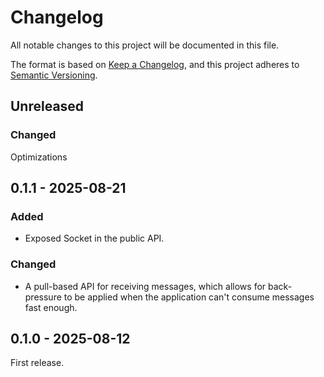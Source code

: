 # Changelog

All notable changes to this project will be documented in this file.

The format is based on [Keep a Changelog](https://keepachangelog.com/en/1.1.0/),
and this project adheres to
[Semantic Versioning](https://semver.org/spec/v2.0.0.html).

## Unreleased

### Changed

Optimizations

## 0.1.1 - 2025-08-21

### Added

- Exposed Socket in the public API.

### Changed

- A pull-based API for receiving messages, which allows for back-pressure to be
  applied when the application can't consume messages fast enough.

## 0.1.0 - 2025-08-12

First release.
